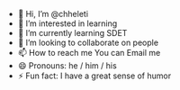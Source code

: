 - 👋 Hi, I’m @chheleti
- 👀 I’m interested in learning
- 🌱 I’m currently learning SDET
- 💞️ I’m looking to collaborate on people
- 📫 How to reach me You can Email me
- 😄 Pronouns: he / him / his
- ⚡ Fun fact: I have a great sense of humor

<!---
chheleti/chheleti is a ✨ special ✨ repository because its `README.md` (this file) appears on your GitHub profile.
You can click the Preview link to take a look at your changes.
--->
